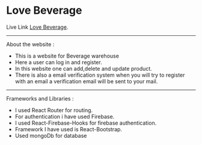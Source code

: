 # Love Beverage

Live Link [Love Beverage](https://mobile-warehouse-99d6e.web.app/).

---

About the website :

- This is a website for Beverage warehouse
- Here a user can log in and register.
- In this website one can add,delete and update product.
- There is also a email verification system when you will try to register with an email a verification email will be sent to your mail.

---

Frameworks and Libraries :

- I used React Router for routing.
- For authentication i have used Firebase.
- I used React-Firebase-Hooks for firebase authentication.
- Framework I have used is React-Bootstrap.
- Used mongoDb for database

